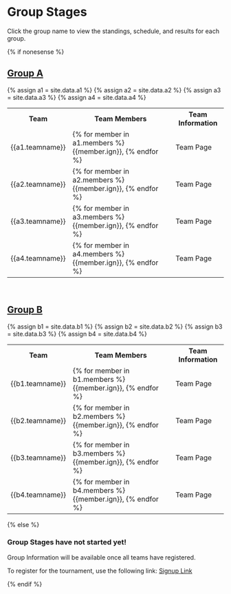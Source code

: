 
<h1>Group Stages</h1>
<p>Click the group name to view the standings, schedule, and results for each group.</p>
{% if nonesense %}
<h2><a href="/groupa/home">Group A</a></h2>
{% assign a1 = site.data.a1 %}
{% assign a2 = site.data.a2 %}
{% assign a3 = site.data.a3 %}
{% assign a4 = site.data.a4 %}
<table style="width:100%">
  <tr>
    <th>Team</th>
    <th>Team Members</th>
    <th>Team Information</th>
  </tr>
  <tr>
    <td>{{a1.teamname}}</td>
    <td>{% for member in a1.members %}{{member.ign}}, {% endfor %}</td>
    <td>Team Page</td>
  </tr>
  <tr>
    <td>{{a2.teamname}}</td>
    <td>{% for member in a2.members %}{{member.ign}}, {% endfor %}</td>
    <td>Team Page</td>
  </tr>
  <tr>
    <td>{{a3.teamname}}</td>
    <td>{% for member in a3.members %}{{member.ign}}, {% endfor %}</td>
    <td>Team Page</td>
  </tr>
  <tr>
    <td>{{a4.teamname}}</td>
    <td>{% for member in a4.members %}{{member.ign}}, {% endfor %}</td>
    <td>Team Page</td>
  </tr>
</table>

<br>
<h2><a href="/groupb/home">Group B</a></h2>
{% assign b1 = site.data.b1 %}
{% assign b2 = site.data.b2 %}
{% assign b3 = site.data.b3 %}
{% assign b4 = site.data.b4 %}
<table style="width:100%">
  <tr>
    <th>Team</th>
    <th>Team Members</th>
    <th>Team Information</th>
  </tr>
  <tr>
    <td>{{b1.teamname}}</td>
    <td>{% for member in b1.members %}{{member.ign}}, {% endfor %}</td>
    <td>Team Page</td>
  </tr>
  <tr>
    <td>{{b2.teamname}}</td>
    <td>{% for member in b2.members %}{{member.ign}}, {% endfor %}</td>
    <td>Team Page</td>
  </tr>
  <tr>
    <td>{{b3.teamname}}</td>
    <td>{% for member in b3.members %}{{member.ign}}, {% endfor %}</td>
    <td>Team Page</td>
  </tr>
  <tr>
    <td>{{b4.teamname}}</td>
    <td>{% for member in b4.members %}{{member.ign}}, {% endfor %}</td>
    <td>Team Page</td>
  </tr>
</table>
 {% else %}
 <h3> Group Stages have not started yet! </h3>

 <p> Group Information will be available once all teams have registered. </p>
 <p> To register for the tournament, use the following link: <a href="https://forms.gle/pVTRymbMVmpsKPtz6">Signup Link</a> </p>
 {% endif %}  